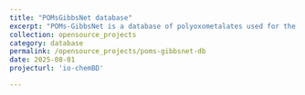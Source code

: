 ```yaml
---
title: "POMsGibbsNet database"
excerpt: "POMs-GibbsNet is a database of polyoxometalates used for the training of the DNN model of GibbsNet"
collection: opensource_projects
category: database
permalink: /opensource_projects/poms-gibbsnet-db
date: 2025-08-01
projecturl: 'io-chemBD'

---
```



